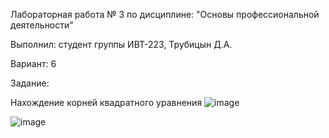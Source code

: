 Лабораторная работа № 3 по дисциплине: "Основы профессиональной деятельности"

Выполнил: студент группы ИВТ-223, Трубицын Д.А.

Вариант: 6

Задание:

Нахождение корней квадратного уравнения
![image](https://github.com/EMM0BOY/opd/assets/127761021/881b7ffa-db3d-42a7-93da-361dd4b19b27)

![image](https://github.com/EMM0BOY/opd/assets/127761021/2abc9120-4731-4989-887d-b6bf6ec4e001)

